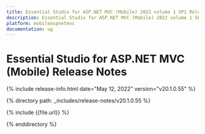 ```yaml
---
title: Essential Studio for ASP.NET MVC (Mobile) 2022 volume 1 SP1 Release Notes  
description: Essential Studio for ASP.NET MVC (Mobile) 2022 volume 1 SP1 Release Notes  
platform: mobileaspnetmvc
documentation: ug
---
```


# Essential Studio for ASP.NET MVC (Mobile)  Release Notes  

{% include release-info.html date="May 12, 2022"  version="v20.1.0.55" %} 

{% directory path: _includes/release-notes/v20.1.0.55 %}

{% include {{file.url}} %}

{% enddirectory %}